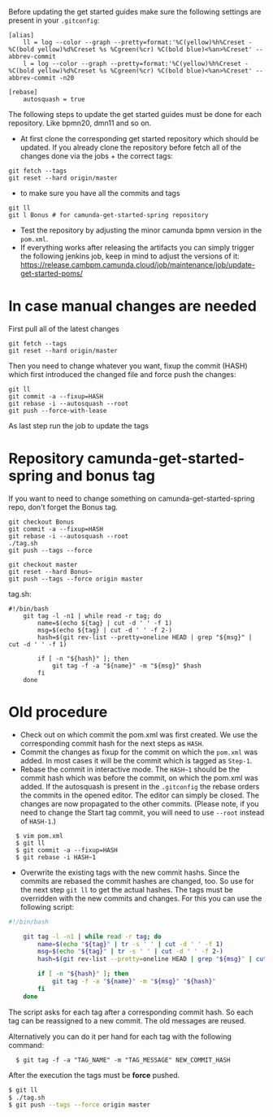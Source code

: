 Before updating the get started guides make sure the following
settings are present in your `.gitconfig`:

```
[alias]
    ll = log --color --graph --pretty=format:'%C(yellow)%h%Creset -%C(bold yellow)%d%Creset %s %Cgreen(%cr) %C(bold blue)<%an>%Creset' --abbrev-commit
    l = log --color --graph --pretty=format:'%C(yellow)%h%Creset -%C(bold yellow)%d%Creset %s %Cgreen(%cr) %C(bold blue)<%an>%Creset' --abbrev-commit -n20

[rebase]
    autosquash = true
```

The following steps to update the get started guides must be done for each repository. Like bpmn20, dmn11 and so on.

- At first clone the corresponding get started repository which should be updated. If you already clone the repository before fetch all of the changes done via the jobs + the correct tags:
```
git fetch --tags
git reset --hard origin/master
```
- to make sure you have all the commits and tags
```
git ll
git l Bonus # for camunda-get-started-spring repository
```
- Test the repository by adjusting the minor camunda bpmn version in the `pom.xml`.
- If everything works after releasing the artifacts you can simply trigger the following jenkins job, keep in mind to adjust the versions of it:
https://release.cambpm.camunda.cloud/job/maintenance/job/update-get-started-poms/

# In case manual changes are needed
First pull all of the latest changes
```
git fetch --tags
git reset --hard origin/master
```

Then you need to change whatever you want, fixup the commit (HASH) which first introduced the changed file and force push the changes:
```
git ll
git commit -a --fixup=HASH
git rebase -i --autosquash --root
git push --force-with-lease
```

As last step run the job to update the tags

# Repository camunda-get-started-spring and bonus tag

If you want to need to change something on camunda-get-started-spring repo, don't forget the Bonus tag. 
```
git checkout Bonus
git commit -a --fixup=HASH
git rebase -i --autosquash --root
./tag.sh
git push --tags --force

git checkout master
git reset --hard Bonus~
git push --tags --force origin master
```

tag.sh:
```
#!/bin/bash
    git tag -l -n1 | while read -r tag; do
        name=$(echo ${tag} | cut -d ' ' -f 1)
        msg=$(echo ${tag} | cut -d ' ' -f 2-)
        hash=$(git rev-list --pretty=oneline HEAD | grep "${msg}" | cut -d ' ' -f 1)

        if [ -n "${hash}" ]; then
            git tag -f -a "${name}" -m "${msg}" $hash
        fi
    done
```

# Old procedure
- Check out on which commit the pom.xml was first created. We use the corresponding commit hash
for the next steps as `HASH`.
- Commit the changes as fixup for the commit on which the `pom.xml` was added.
In most cases it will be the commit which is tagged as `Step-1`.
- Rebase the commit in interactive mode.
The `HASH~1` should be the commit hash which was before the commit, on which the pom.xml was added.
If the autosquash is present in the `.gitconfig` the rebase orders the commits in the opened editor.
The editor can simply be closed. The changes are now propagated to the other commits.
(Please note, if you need to change the Start tag commit, you will need to use `--root` instead of `HASH-1`.)
```
  $ vim pom.xml
  $ git ll
  $ git commit -a --fixup=HASH
  $ git rebase -i HASH~1
```
- Overwrite the existing tags with the new commit hashs. Since the commits are rebased the commit hashes are changed, too. So use for the next step `git ll` to
get the actual hashes. The tags must be overridden with the new commits and changes.
For this you can use the following script:
```sh
#!/bin/bash

    git tag -l -n1 | while read -r tag; do
        name=$(echo "${tag}" | tr -s ' ' | cut -d ' ' -f 1)
        msg=$(echo "${tag}" | tr -s ' ' | cut -d ' ' -f 2-)
        hash=$(git rev-list --pretty=oneline HEAD | grep "${msg}" | cut -d ' ' -f 1)

        if [ -n "${hash}" ]; then
            git tag -f -a "${name}" -m "${msg}" "${hash}"
        fi
    done
```
The script asks for each tag after a corresponding commit hash.
So each tag can be reassigned to a new commit. The old messages are reused.

Alternatively you can do it per hand for each tag with the following command:
```
  $ git tag -f -a "TAG_NAME" -m "TAG_MESSAGE" NEW_COMMIT_HASH
```
After the execution the tags must be **force** pushed.
```sh
$ git ll
$ ./tag.sh
$ git push --tags --force origin master
```
